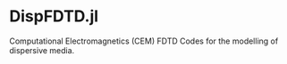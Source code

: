 # DispFDTD.jl
Computational Electromagnetics (CEM) FDTD Codes for the modelling of dispersive media.
